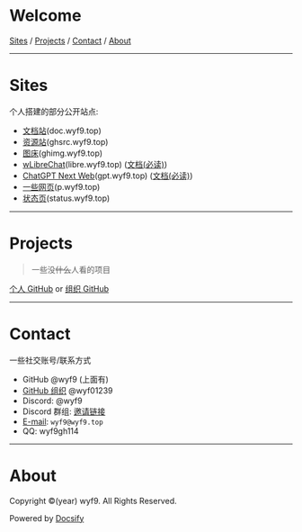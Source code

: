 # Welcome

[Sites](#sites) / [Projects](#projects) / [Contact](#contact) / [About](#about)

***

# Sites

个人搭建的部分公开站点:

- [文档站](https://doc.wyf9.top)(doc.wyf9.top)
- [资源站](https://github.com/wyf01239/ghsrc)(ghsrc.wyf9.top)
- [图床](https://github.com/wyf01239/ghimg)(ghimg.wyf9.top)
- [wLibreChat](https://libre.wyf9.top)(libre.wyf9.top) ([文档(必读)](https://doc.wyf9.top/#/ai/libre))
- [ChatGPT Next Web](https://gpt.wyf9.top)(gpt.wyf9.top) ([文档(必读)](https://doc.wyf9.top/#/ai/gpt))
- [一些网页](https://github.com/wyf01239/pages)(p.wyf9.top)
- [状态页](https://status.wyf9.top)(status.wyf9.top)

***

# Projects

> 一些没~~什么~~人看的项目

[个人 GitHub](https://github.com/wyf9?tab=repositories) or [组织 GitHub](https://github.com/orgs/wyf01239/repositories)

***

# Contact

一些社交账号/联系方式

- GitHub @wyf9 (上面有)
- [GitHub 组织](https://github.com/wyf01239) @wyf01239
- Discord: @wyf9
- Discord 群组: [邀请链接](https://discord.com/invite/Geruk983EH)
- [E-mail](mailto:wyf9@wyf9.top): `wyf9@wyf9.top`
- QQ: wyf9gh114

***

# About

<div id=wyear>Copyright ©(year) wyf9. All Rights Reserved.</div>

<script>copyright("wyear");</script>

Powered by [Docsify](https://docsify.js.org)